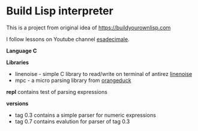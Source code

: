 # Build Lisp interpreter
This is a project from original idea of https://buildyourownlisp.com 

I follow lessons on Youtube channel [esadecimale](https://www.youtube.com/@esadecimale).

**Language C**

**Libraries**
- linenoise - simple C library to read/write on terminal of antirez [linenoise](http://github.com/antirez/linenoise)
- mpc - a micro parsing library from [orangeduck](https://github.com/orangeduck/mpc)

**repl**
contains test of parsing expressions

**versions**
- tag 0.3 contains a simple parser for numeric expressions
- tag 0.7 contains evalution for parser of tag 0.3

